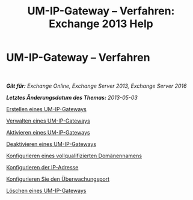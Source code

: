 ﻿---
title: 'UM-IP-Gateway – Verfahren: Exchange 2013 Help'
TOCTitle: UM-IP-Gateway – Verfahren
ms:assetid: 298e51f5-9e42-4395-b9ea-6f16c28a8422
ms:mtpsurl: https://technet.microsoft.com/de-de/library/JJ822153(v=EXCHG.150)
ms:contentKeyID: 50554768
ms.date: 04/24/2018
mtps_version: v=EXCHG.150
ms.translationtype: HT
---

# UM-IP-Gateway – Verfahren

 

_**Gilt für:** Exchange Online, Exchange Server 2013, Exchange Server 2016_

_**Letztes Änderungsdatum des Themas:** 2013-05-03_

[Erstellen eines UM-IP-Gateways](https://review.docs.microsoft.com/de-de/exchange/voice-mail-unified-messaging/connect-voice-mail-system/create-um-ip-gateway)

[Verwalten eines UM-IP-Gateways](manage-a-um-ip-gateway-exchange-2013-help.md)

[Aktivieren eines UM-IP-Gateways](https://review.docs.microsoft.com/de-de/exchange/voice-mail-unified-messaging/connect-voice-mail-system/enable-um-ip-gateway)

[Deaktivieren eines UM-IP-Gateways](disable-a-um-ip-gateway-exchange-2013-help.md)

[Konfigurieren eines vollqualifizierten Domänennamens](https://review.docs.microsoft.com/de-de/exchange/voice-mail-unified-messaging/connect-voice-mail-system/configure-fully-qualified-domain-name)

[Konfigurieren der IP-Adresse](https://review.docs.microsoft.com/de-de/exchange/voice-mail-unified-messaging/connect-voice-mail-system/configure-ip-address)

[Konfigurieren Sie den Überwachungsport](configure-the-listening-port-exchange-2013-help.md)

[Löschen eines UM-IP-Gateways](delete-a-um-ip-gateway-exchange-2013-help.md)

